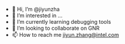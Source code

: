- 👋 Hi, I’m @jiyunzha
- 👀 I’m interested in ...
- 🌱 I’m currently learning debugging tools
- 💞️ I’m looking to collaborate on GNR
- 📫 How to reach me jiyun.zhang@intel.com

<!---
jiyunzha/jiyunzha is a ✨ special ✨ repository because its `README.md` (this file) appears on your GitHub profile.
You can click the Preview link to take a look at your changes.
--->
